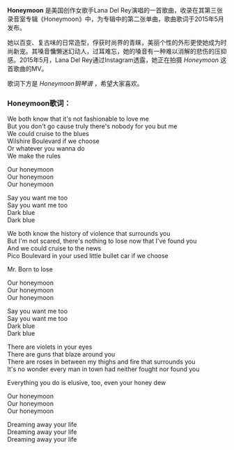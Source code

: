 

**Honeymoon** 是美国创作女歌手Lana Del
Rey演唱的一首歌曲，收录在其第三张录音室专辑《Honeymoon》中，为专辑中的第二张单曲，歌曲歌词于2015年5月发布。

她以百变、复古味的日常造型，俘获时尚界的青睐，美丽个性的外形更使她成为时尚新宠。其嗓音慵懒迷幻动人，过耳难忘，她的嗓音有一种难以消解的悲伤的压抑感。2015年5月，Lana
Del Rey通过Instagram透露，她正在拍摄 _Honeymoon_ 这首歌曲的MV。

歌词下方是 _Honeymoon钢琴谱_ ，希望大家喜欢。

### Honeymoon歌词：

We both know that it's not fashionable to love me  
But you don't go cause truly there's nobody for you but me  
We could cruise to the blues  
Wilshire Boulevard if we choose  
Or whatever you wanna do  
We make the rules

Our honeymoon  
Our honeymoon  
Our honeymoon

Say you want me too  
Say you want me too  
Dark blue  
Dark blue

We both know the history of violence that surrounds you  
But I'm not scared, there's nothing to lose now that I've found you  
And we could cruise to the news  
Pico Boulevard in your used little bullet car if we choose

Mr. Born to lose

Our honeymoon  
Our honeymoon  
Our honeymoon

Say you want me too  
Say you want me too  
Dark blue  
Dark blue

There are violets in your eyes  
There are guns that blaze around you  
There are roses in between my thighs and fire that surrounds you  
It's no wonder every man in town had neither fought nor found you

Everything you do is elusive, too, even your honey dew

Our honeymoon  
Our honeymoon  
Our honeymoon

Dreaming away your life  
Dreaming away your life  
Dreaming away your life

